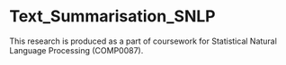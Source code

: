 # Text_Summarisation_SNLP
This research is produced as a part of coursework for Statistical Natural Language Processing (COMP0087).
